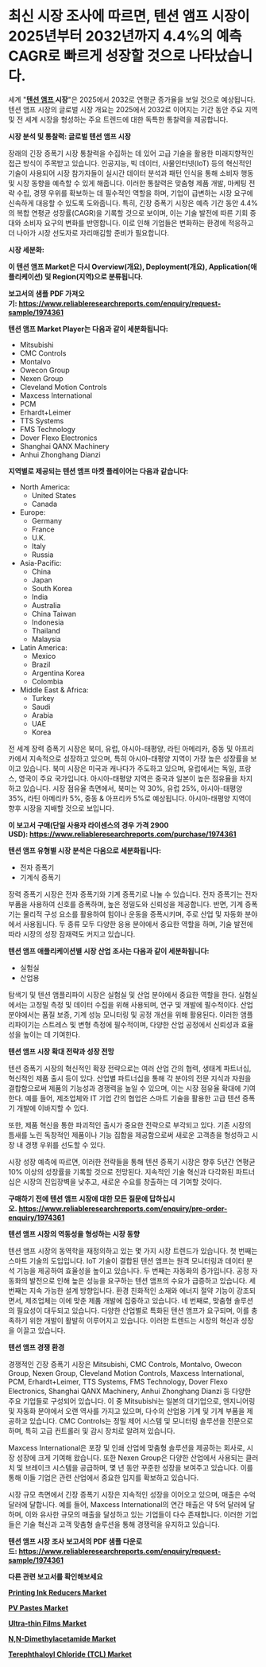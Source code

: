 <p><h1>최신 시장 조사에 따르면, 텐션 앰프 시장이 2025년부터 2032년까지 4.4%의 예측 CAGR로 빠르게 성장할 것으로 나타났습니다.</h1></p><p>세계 "<strong><a href="https://www.reliableresearchreports.com/tension-amplifiers-r1974361?utm_campaign=106&utm_medium=8&utm_source=Github&utm_content=ia&utm_term=27032025&utm_id=tension-amplifiers">텐션 앰프&nbsp;</a></strong><strong>시장</strong>"은 2025에서 2032로 연평균 증가율을 보일 것으로 예상됩니다. 텐션 앰프 시장의 글로벌 시장 개요는 2025에서 2032로 이어지는 기간 동안 주요 지역 및 전 세계 시장을 형성하는 주요 트렌드에 대한 독특한 통찰력을 제공합니다.</p>
<p><strong>시장 분석 및 통찰력: 글로벌 텐션 앰프 시장</strong></p>
<p><p>장래의 긴장 증폭기 시장 통찰력을 수집하는 데 있어 고급 기술을 활용한 미래지향적인 접근 방식이 주목받고 있습니다. 인공지능, 빅 데이터, 사물인터넷(IoT) 등의 혁신적인 기술이 사용되어 시장 참가자들이 실시간 데이터 분석과 패턴 인식을 통해 소비자 행동 및 시장 동향을 예측할 수 있게 해줍니다. 이러한 통찰력은 맞춤형 제품 개발, 마케팅 전략 수립, 경쟁 우위를 확보하는 데 필수적인 역할을 하며, 기업이 급변하는 시장 요구에 신속하게 대응할 수 있도록 도와줍니다. 특히, 긴장 증폭기 시장은 예측 기간 동안 4.4%의 복합 연평균 성장률(CAGR)을 기록할 것으로 보이며, 이는 기술 발전에 따른 기회 증대와 소비자 요구의 변화를 반영합니다. 이로 인해 기업들은 변화하는 환경에 적응하고 더 나아가 시장 선도자로 자리매김할 준비가 필요합니다.</p><a href="%7CAUTHORITHY_DOMAIN_URL%7C?utm_campaign=106&utm_medium=8&utm_source=Github&utm_content=ia&utm_term=27032025&utm_id=tension-amplifiers"></a></p>
<p><strong>시장 세분화:</strong></p>
<p><strong>이 텐션 앰프 Market은 다시 Overview(개요), Deployment(개요), Application(애플리케이션) 및 Region(지역)으로 분류됩니다.</strong></p>
<p><strong>보고서의 샘플 PDF 가져오기:&nbsp;<a href="https://www.reliableresearchreports.com/enquiry/request-sample/1974361?utm_campaign=106&utm_medium=8&utm_source=Github&utm_content=ia&utm_term=27032025&utm_id=tension-amplifiers">https://www.reliableresearchreports.com/enquiry/request-sample/1974361</a></strong><strong></strong></p>
<p><strong>텐션 앰프 Market Player는 다음과 같이 세분화됩니다:</strong></p>
<p><ul><li>Mitsubishi</li><li>CMC Controls</li><li>Montalvo</li><li>Owecon Group</li><li>Nexen Group</li><li>Cleveland Motion Controls</li><li>Maxcess International</li><li>PCM</li><li>Erhardt+Leimer</li><li>TTS Systems</li><li>FMS Technology</li><li>Dover Flexo Electronics</li><li>Shanghai QANX Machinery</li><li>Anhui Zhonghang Dianzi</li></ul></p>
<p><strong>지역별로 제공되는 텐션 앰프 마켓 플레이어는 다음과 같습니다:</strong></p>
<p><ul>
    <li>
        North America:
        <ul>
            <li>United States</li>
            <li>Canada</li>
        </ul>
    </li>
    <li>
        Europe:
        <ul>
            <li>Germany</li>
            <li>France</li>
            <li>U.K.</li>
            <li>Italy</li>
            <li>Russia</li>
        </ul>
    </li>
    <li>
        Asia-Pacific:
        <ul>
            <li>China</li>
            <li>Japan</li>
            <li>South Korea</li>
            <li>India</li>
            <li>Australia</li>
            <li>China Taiwan</li>
            <li>Indonesia</li>
            <li>Thailand</li>
            <li>Malaysia</li>
        </ul>
    </li>
    <li>
        Latin America:
        <ul>
            <li>Mexico</li>
            <li>Brazil</li>
            <li>Argentina Korea</li>
            <li>Colombia</li>
        </ul>
    </li>
    <li>
        Middle East & Africa:
        <ul>
            <li>Turkey</li>
            <li>Saudi</li>
            <li>Arabia</li>
            <li>UAE</li>
            <li>Korea</li>
        </ul>
    </li>
    </ul></p>
<p><p>전 세계 장력 증폭기 시장은 북미, 유럽, 아시아-태평양, 라틴 아메리카, 중동 및 아프리카에서 지속적으로 성장하고 있으며, 특히 아시아-태평양 지역이 가장 높은 성장률을 보이고 있습니다. 북미 시장은 미국과 캐나다가 주도하고 있으며, 유럽에서는 독일, 프랑스, 영국이 주요 국가입니다. 아시아-태평양 지역은 중국과 일본이 높은 점유율을 차지하고 있습니다. 시장 점유율 측면에서, 북미는 약 30%, 유럽 25%, 아시아-태평양 35%, 라틴 아메리카 5%, 중동 & 아프리카 5%로 예상됩니다. 아시아-태평양 지역이 향후 시장을 지배할 것으로 보입니다.</p></p>
<p><strong>이 보고서 구매(단일 사용자 라이센스의 경우 가격 2900 USD):&nbsp;<a href="https://www.reliableresearchreports.com/purchase/1974361?utm_campaign=106&utm_medium=8&utm_source=Github&utm_content=ia&utm_term=27032025&utm_id=tension-amplifiers">https://www.reliableresearchreports.com/purchase/1974361</a></strong></p>
<p><strong>텐션 앰프 유형별 시장 분석은 다음으로 세분화됩니다:</strong></p>
<p><ul><li>전자 증폭기</li><li>기계식 증폭기</li></ul></p>
<p><p>장력 증폭기 시장은 전자 증폭기와 기계 증폭기로 나눌 수 있습니다. 전자 증폭기는 전자 부품을 사용하여 신호를 증폭하며, 높은 정밀도와 신뢰성을 제공합니다. 반면, 기계 증폭기는 물리적 구성 요소를 활용하여 힘이나 운동을 증폭시키며, 주로 산업 및 자동화 분야에서 사용됩니다. 두 종류 모두 다양한 응용 분야에서 중요한 역할을 하며, 기술 발전에 따라 시장의 성장 잠재력도 커지고 있습니다.</p></p>
<p><strong>텐션 앰프 애플리케이션별 시장 산업 조사는 다음과 같이 세분화됩니다:</strong></p>
<p><ul><li>실험실</li><li>산업용</li></ul></p>
<p><p>탐색기 및 텐션 앰플리파이 시장은 실험실 및 산업 분야에서 중요한 역할을 한다. 실험실에서는 고정밀 측정 및 데이터 수집을 위해 사용되며, 연구 및 개발에 필수적이다. 산업 분야에서는 품질 보증, 기계 성능 모니터링 및 공정 개선을 위해 활용된다. 이러한 앰플리파이기는 스트레스 및 변형 측정에 필수적이며, 다양한 산업 공정에서 신뢰성과 효율성을 높이는 데 기여한다.</p></p>
<p><strong>텐션 앰프 시장 확대 전략과 성장 전망</strong></p>
<p><p>텐션 증폭기 시장의 혁신적인 확장 전략으로는 여러 산업 간의 협력, 생태계 파트너십, 혁신적인 제품 출시 등이 있다. 산업별 파트너십을 통해 각 분야의 전문 지식과 자원을 결합함으로써 제품의 기능성과 경쟁력을 높일 수 있으며, 이는 시장 점유율 확대에 기여한다. 예를 들어, 제조업체와 IT 기업 간의 협업은 스마트 기술을 활용한 고급 텐션 증폭기 개발에 이바지할 수 있다.</p><p>또한, 제품 혁신을 통한 파괴적인 출시가 중요한 전략으로 부각되고 있다. 기존 시장의 틈새를 노린 독창적인 제품이나 기능 집합을 제공함으로써 새로운 고객층을 형성하고 시장 내 경쟁 우위를 선도할 수 있다. </p><p>시장 성장 예측에 따르면, 이러한 전략들을 통해 텐션 증폭기 시장은 향후 5년간 연평균 10% 이상의 성장률을 기록할 것으로 전망된다. 지속적인 기술 혁신과 다각화된 파트너십은 시장의 진입장벽을 낮추고, 새로운 수요를 창출하는 데 기여할 것이다.</p></p>
<p><strong>구매하기 전에 텐션 앰프 시장에 대한 모든 질문에 답하십시오.&nbsp;<a href="https://www.reliableresearchreports.com/enquiry/pre-order-enquiry/1974361?utm_campaign=106&utm_medium=8&utm_source=Github&utm_content=ia&utm_term=27032025&utm_id=tension-amplifiers">https://www.reliableresearchreports.com/enquiry/pre-order-enquiry/1974361</a></strong><strong></strong></p>
<p><strong>텐션 앰프 시장의 역동성을 형성하는 시장 동향</strong></p>
<p><p>텐션 앰프 시장의 동역학을 재정의하고 있는 몇 가지 시장 트렌드가 있습니다. 첫 번째는 스마트 기술의 도입입니다. IoT 기술이 결합된 텐션 앰프는 원격 모니터링과 데이터 분석 기능을 제공하여 효율성을 높이고 있습니다. 두 번째는 자동화의 증가입니다. 공정 자동화의 발전으로 인해 높은 성능을 요구하는 텐션 앰프의 수요가 급증하고 있습니다. 세 번째는 지속 가능한 설계 방향입니다. 환경 친화적인 소재와 에너지 절약 기능이 강조되면서, 제조업체는 이에 맞춘 제품 개발에 집중하고 있습니다. 네 번째로, 맞춤형 솔루션의 필요성이 대두되고 있습니다. 다양한 산업별로 특화된 텐션 앰프가 요구되며, 이를 충족하기 위한 개발이 활발히 이루어지고 있습니다. 이러한 트렌드는 시장의 혁신과 성장을 이끌고 있습니다.</p></p>
<p><strong>텐션 앰프 경쟁 환경</strong></p>
<p><p>경쟁적인 긴장 증폭기 시장은 Mitsubishi, CMC Controls, Montalvo, Owecon Group, Nexen Group, Cleveland Motion Controls, Maxcess International, PCM, Erhardt+Leimer, TTS Systems, FMS Technology, Dover Flexo Electronics, Shanghai QANX Machinery, Anhui Zhonghang Dianzi 등 다양한 주요 기업들로 구성되어 있습니다. 이 중 Mitsubishi는 일본의 대기업으로, 엔지니어링 및 자동화 분야에서 오랜 역사를 가지고 있으며, 다수의 산업용 기계 및 기계 부품을 제공하고 있습니다. CMC Controls는 정밀 제어 시스템 및 모니터링 솔루션을 전문으로 하며, 특히 고급 컨트롤러 및 감시 장치로 알려져 있습니다.</p><p>Maxcess International은 포장 및 인쇄 산업에 맞춤형 솔루션을 제공하는 회사로, 시장 성장에 크게 기여해 왔습니다. 또한 Nexen Group은 다양한 산업에서 사용되는 클러치 및 브레이크 시스템을 공급하며, 몇 년 동안 꾸준한 성장을 보여주고 있습니다. 이를 통해 이들 기업은 관련 산업에서 중요한 입지를 확보하고 있습니다.</p><p>시장 규모 측면에서 긴장 증폭기 시장은 지속적인 성장을 이어오고 있으며, 매출은 수억 달러에 달합니다. 예를 들어, Maxcess International의 연간 매출은 약 5억 달러에 달하며, 이와 유사한 규모의 매출을 달성하고 있는 기업들이 다수 존재합니다. 이러한 기업들은 기술 혁신과 고객 맞춤형 솔루션을 통해 경쟁력을 유지하고 있습니다.</p></p>
<p><strong>텐션 앰프 시장 조사 보고서의 PDF 샘플 다운로드:&nbsp;<a href="https://www.reliableresearchreports.com/enquiry/request-sample/1974361?utm_campaign=106&utm_medium=8&utm_source=Github&utm_content=ia&utm_term=27032025&utm_id=tension-amplifiers">https://www.reliableresearchreports.com/enquiry/request-sample/1974361</a></strong></p>
<p><strong></strong></p>
<p><strong></strong></p>
<p><strong></strong></p>
<p><strong></strong></p>
<p><strong>다른 관련 보고서를 확인해보세요</strong></p>
<p><strong><p><a href="https://github.com/gripeluigstt/Market-Research-Report-List-1/blob/main/printing-ink-reducers-market.md?utm_campaign=106&utm_medium=8&utm_source=Github&utm_content=ia&utm_term=27032025&utm_id=tension-amplifiers">Printing Ink Reducers Market</a></p><p><a href="https://github.com/syiqvanyo/Market-Research-Report-List-1/blob/main/pv-pastes-market.md?utm_campaign=106&utm_medium=8&utm_source=Github&utm_content=ia&utm_term=27032025&utm_id=tension-amplifiers">PV Pastes Market</a></p><p><a href="https://github.com/minakibanov/Market-Research-Report-List-1/blob/main/ultra-thin-films-market.md?utm_campaign=106&utm_medium=8&utm_source=Github&utm_content=ia&utm_term=27032025&utm_id=tension-amplifiers">Ultra-thin Films Market</a></p><p><a href="https://github.com/warshatulang0/Market-Research-Report-List-1/blob/main/nn-dimethylacetamide-market.md?utm_campaign=106&utm_medium=8&utm_source=Github&utm_content=ia&utm_term=27032025&utm_id=tension-amplifiers">N,N-Dimethylacetamide Market</a></p><p><a href="https://github.com/rvadencho/Market-Research-Report-List-1/blob/main/terephthaloyl-chloride-tcl-market.md?utm_campaign=106&utm_medium=8&utm_source=Github&utm_content=ia&utm_term=27032025&utm_id=tension-amplifiers">Terephthaloyl Chloride (TCL) Market</a></p></strong></p>